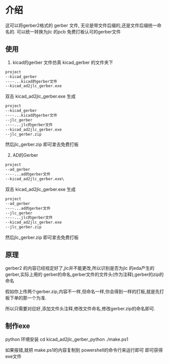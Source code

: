 # 介绍

这可以将gerber2格式的 gerber 文件, 无论是带文件后缀的,还是文件后缀统一命名的.
可以统一转换为jlc 的pcb 免费打板认可的gerber文件

## 使用

1. kicad的gerber 文件仿真 kicad_gerber 的文件夹下

```txt
project
--kicad_gerber
----...kicad的gerber文件
--kicad_ad2jlc_gerber.exe
```

双击 kicad_ad2jlc_gerber.exe
生成

```txt
project
--kicad_gerber
----...kicad的gerber文件
--jlc_gerber
----...jlc的gerber文件
--kicad_ad2jlc_gerber.exe
--jlc_gerber.zip
```

然后jlc_gerber.zip 即可拿去免费打板

2. AD的Gerber

```txt
project
--ad_gerber
----...ad的gerber文件
--kicad_ad2jlc_gerber.exe\
```

双击 kicad_ad2jlc_gerber.exe
生成

```txt
project
--ad_gerber
----...ad的gerber文件
--jlc_gerber
----...jlc的gerber文件
--kicad_ad2jlc_gerber.exe
--jlc_gerber.zip
```

然后jlc_gerber.zip 即可拿去免费打板

## 原理

gerber2 的内容已经规定好了,jlc并不能更改,所以识别是否为jlc 的eda产生的gerber,实际上用的
gerber的命名,gerber文件的文件头(作为注释),gerber的zip的命名

假如你上传两个gerber.zip,内容不一样,但命名一样,你会得到一样的打板,就是先打板下单的那一个为准.

所以只需要对应好,添加文件头注释,修改文件命名,修改gerber.zip的命名即可.

## 制作exe

python 环境安装
cd kicad_ad2jlc_gerber_python
./make.ps1

如果报错,就把 make.ps1的内容复制到 powershell的命令行来运行即可
即可获得 exe文件
